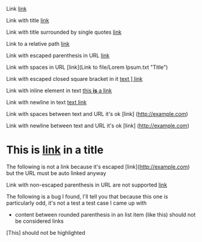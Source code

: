 Link [link](http://example.com)

Link with title [link](http://example.com "Title")

Link with title surrounded by single quotes [link](http://example.com 'Title')

Link to a relative path [link](/about)

Link with escaped parenthesis in URL [link](/url\(test\) "Title")

Link with spaces in URL [link](Link to file/Lorem Ipsum.txt "Title")

Link with escaped closed square bracket in it [text \] link](http://example.com)

Link with inline element in text [this **is** a link](http://example.com)

Link with newline in text [text
link](http://inline.com)

Link with spaces between text and URL it's ok [link]     (http://example.com)

Link with newline between text and URL it's ok [link]
(http://example.com)

# This is [link](http://github.com) in a title


The following is not a link because it's escaped \[link](http://example.com) but the URL must be auto linked anyway

Link with non-escaped parenthesis in URL are not supported [link](/url(test) "Title")

The following is a bug I found, I'll tell you that because this one is particularly odd, it's not a test a test case I came up with
* content between rounded parenthesis in an list item (like this) should not be considered links

[This] should not be highlighted
